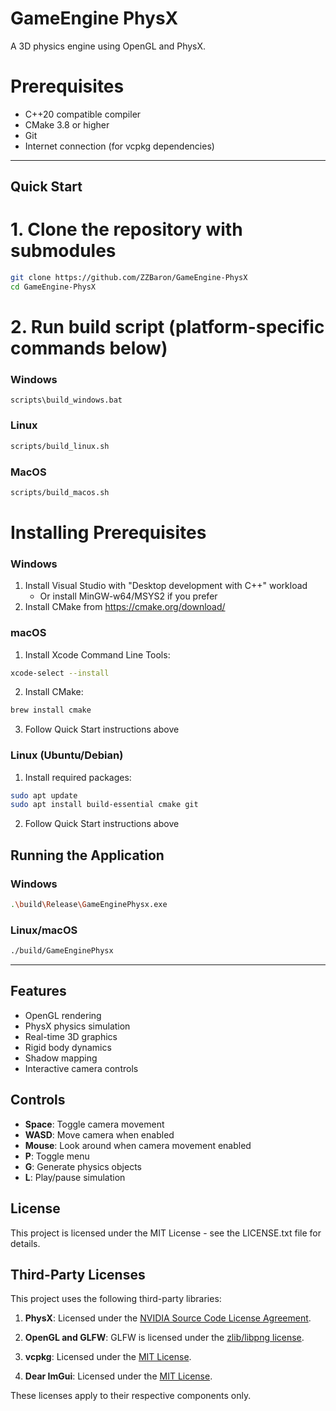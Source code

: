 # GameEngine PhysX
A 3D physics engine using OpenGL and PhysX.

# Prerequisites

- C++20 compatible compiler
- CMake 3.8 or higher
- Git
- Internet connection (for vcpkg dependencies)

---

## Quick Start

# 1. Clone the repository with submodules

```bash
git clone https://github.com/ZZBaron/GameEngine-PhysX
cd GameEngine-PhysX
```

# 2. Run build script (platform-specific commands below)

### Windows
```batch
scripts\build_windows.bat
```

### Linux
```bash
scripts/build_linux.sh
```

### MacOS
```bash
scripts/build_macos.sh
```

# Installing Prerequisites

### Windows
1. Install Visual Studio with "Desktop development with C++" workload
   - Or install MinGW-w64/MSYS2 if you prefer
2. Install CMake from https://cmake.org/download/

### macOS
1. Install Xcode Command Line Tools:
```bash
xcode-select --install
```
2. Install CMake:
```bash
brew install cmake
```
3. Follow Quick Start instructions above

### Linux (Ubuntu/Debian)
1. Install required packages:
```bash
sudo apt update
sudo apt install build-essential cmake git
```
2. Follow Quick Start instructions above

## Running the Application

### Windows
```bash
.\build\Release\GameEnginePhysx.exe
```

### Linux/macOS
```bash
./build/GameEnginePhysx
```

---

## Features
- OpenGL rendering
- PhysX physics simulation
- Real-time 3D graphics
- Rigid body dynamics
- Shadow mapping
- Interactive camera controls

## Controls
- **Space**: Toggle camera movement
- **WASD**: Move camera when enabled
- **Mouse**: Look around when camera movement enabled
- **P**: Toggle menu
- **G**: Generate physics objects
- **L**: Play/pause simulation

## License
This project is licensed under the MIT License - see the LICENSE.txt file for details.

## Third-Party Licenses  
This project uses the following third-party libraries:  

1. **PhysX**: Licensed under the [NVIDIA Source Code License Agreement](https://github.com/NVIDIA/PhysX/blob/main/LICENSE.md).  

2. **OpenGL and GLFW**: GLFW is licensed under the [zlib/libpng license](https://github.com/glfw/glfw/blob/main/LICENSE.md).  

3. **vcpkg**: Licensed under the [MIT License](https://github.com/microsoft/vcpkg/blob/master/LICENSE.txt).  

4. **Dear ImGui**: Licensed under the [MIT License](https://github.com/ocornut/imgui/blob/master/LICENSE.txt).  

These licenses apply to their respective components only.


